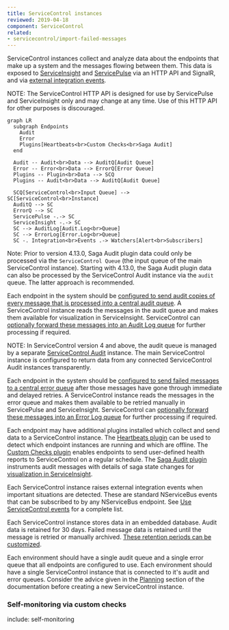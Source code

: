 ```yaml
---
title: ServiceControl instances
reviewed: 2019-04-18
component: ServiceControl
related:
- servicecontrol/import-failed-messages
---
```


ServiceControl instances collect and analyze data about the endpoints that make up a system and the messages flowing between them. This data is exposed to [ServiceInsight](/serviceinsight/) and [ServicePulse](/servicepulse/) via an HTTP API and SignalR, and via [external integration events](/servicecontrol/contracts.md).

NOTE: The ServiceControl HTTP API is designed for use by ServicePulse and ServiceInsight only and may change at any time. Use of this HTTP API for other purposes is discouraged.

```mermaid
graph LR
  subgraph Endpoints
    Audit
    Error
    Plugins[Heartbeats<br>Custom Checks<br>Saga Audit]
  end

  Audit -- Audit<br>Data --> AuditQ[Audit Queue]
  Error -- Error<br>Data --> ErrorQ[Error Queue]
  Plugins -- Plugin<br>Data --> SCQ
  Plugins -- Audit<br>Data --> AuditQ[Audit Queue]
	
  SCQ[ServiceControl<br>Input Queue] --> SC[ServiceControl<br>Instance]
  AuditQ --> SC
  ErrorQ --> SC
  ServicePulse -.-> SC
  ServiceInsight -.-> SC
  SC --> AuditLog[Audit.Log<br>Queue]
  SC --> ErrorLog[Error.Log<br>Queue]
  SC -. Integration<br>Events .-> Watchers[Alert<br>Subscribers]
```

Note: Prior to version 4.13.0, Saga Audit plugin data could only be processed via the `ServiceControl Queue` (the input queue of the main ServiceControl instance). Starting with 4.13.0, the Saga Audit plugin data can also be processed by the ServiceControl Audit instance via the `audit` queue. The latter approach is recommended.

Each endpoint in the system should be [configured to send audit copies of every message that is processed into a central audit queue](/nservicebus/operations/auditing.md). A ServiceControl instance reads the messages in the audit queue and makes them available for visualization in ServiceInsight. ServiceControl can [optionally forward these messages into an Audit Log queue](/servicecontrol/errorlog-auditlog-behavior.md) for further processing if required.

NOTE: In ServiceControl version 4 and above, the audit queue is managed by a separate [ServiceControl Audit](/servicecontrol/audit-instances/) instance. The main ServiceControl instance is configured to return data from any connected ServiceControl Audit instances transparently.

Each endpoint in the system should be [configured to send failed messages to a central error queue](/nservicebus/recoverability/) after those messages have gone through immediate and delayed retries. A ServiceControl instance reads the messages in the error queue and makes them available to be retried manually in ServicePulse and ServiceInsight. ServiceControl can [optionally forward these messages into an Error Log queue](/servicecontrol/errorlog-auditlog-behavior.md) for further processing if required. 

Each endpoint may have additional plugins installed which collect and send data to a ServiceControl instance. The [Heartbeats plugin](/monitoring/heartbeats/) can be used to detect which endpoint instances are running and which are offline. The [Custom Checks plugin](/monitoring/custom-checks/) enables endpoints to send user-defined health reports to ServiceControl on a regular schedule. The [Saga Audit plugin](/servicecontrol/plugins/saga-audit.md) instruments audit messages with details of saga state changes for [visualization in ServiceInsight](/serviceinsight/#the-saga-view).

Each ServiceControl instance raises external integration events when important situations are detected. These are standard NServiceBus events that can be subscribed to by any NServiceBus endpoint. See [Use ServiceControl events](/servicecontrol/contracts.md) for a complete list.

Each ServiceControl instance stores data in an embedded database. Audit data is retained for 30 days. Failed message data is retained until the message is retried or manually archived. [These retention periods can be customized](/servicecontrol/creating-config-file.md#data-retention).

Each environment should have a single audit queue and a single error queue that all endpoints are configured to use. Each environment should have a single ServiceControl instance that is connected to it's audit and error queues. Consider the advice given in the [Planning](/servicecontrol/servicecontrol-in-practice.md) section of the documentation before creating a new ServiceControl instance.

### Self-monitoring via custom checks

include: self-monitoring
